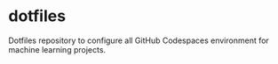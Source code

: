 # dotfiles
Dotfiles repository to configure all GitHub Codespaces environment for machine learning projects.
